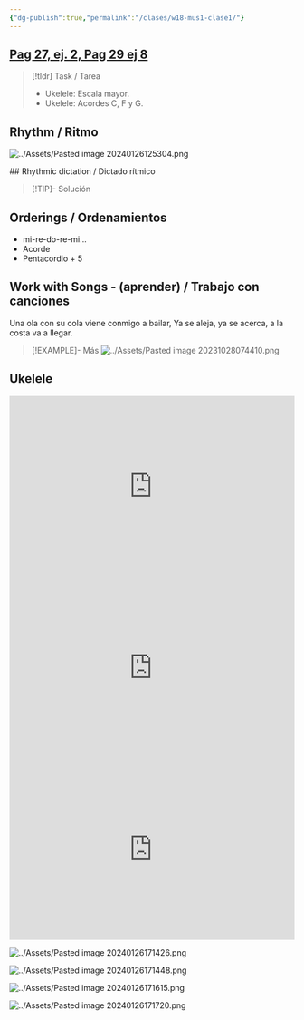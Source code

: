 ```yaml
---
{"dg-publish":true,"permalink":"/clases/w18-mus1-clase1/"}
---
```


<div class=slide>

## [Pag 27, ej. 2, Pag 29 ej 8](https://www.blinklearning.com/v/1706176597/theme_tmpux/launch.php?theme=tmpux#activity/4239478/65132314/421303494)

</div>
<div class=slide>

> [!tldr] Task / Tarea
> - Ukelele: Escala mayor.
> - Ukelele: Acordes C, F y G.

</div>
<div class=slide>

## Rhythm / Ritmo

![../Assets/Pasted image 20240126125304.png](/img/user/Assets/Pasted%20image%2020240126125304.png)

</div>
<div class=slide> 
## Rhythmic dictation / Dictado rítmico

> [!TIP]- Solución
> <div id="paper7"></div>
> <script> document.addEventListener("DOMContentLoaded", function() { window.ABCJS.renderAbc("paper7", `X: 1\nM: 4/4\nL: 1/4\nK: perc stafflines = -1\nA2 z A | A A A2 | A z A A | A2 A2 |]`); }); </script>

</div>
<div class=slide>

## Orderings / Ordenamientos

- mi-re-do-re-mi...
- Acorde
- Pentacordio + 5

</div>

<div class=slide>

## Work with Songs - (aprender) / Trabajo con canciones

Una ola con su cola viene conmigo a bailar,
Ya se aleja, ya se acerca, a la costa va a llegar.

>[!EXAMPLE]- Más
>![../Assets/Pasted image 20231028074410.png](/img/user/Assets/Pasted%20image%2020231028074410.png)

</div>
<div class=slide>

## Ukelele

<iframe src="https://www.soundslice.com/slices/HzxYc/embed-channelpost/" width="100%" height="320" frameBorder="0"></iframe>

</div>
<div class="slide">

<iframe src="https://www.soundslice.com/slices/hzxYc/embed-channelpost/" width="100%" height="320" frameBorder="0"></iframe>

</div>
<div class="slide">

<iframe src="https://www.soundslice.com/slices/TCFYc/embed-channelpost/" width="100%" height="320" frameBorder="0"></iframe>

</div>
<div class="slide">

![../Assets/Pasted image 20240126171426.png](/img/user/Assets/Pasted%20image%2020240126171426.png)

</div>
<div class="slide">

![../Assets/Pasted image 20240126171448.png](/img/user/Assets/Pasted%20image%2020240126171448.png)

</div>
<div class="slide">

![../Assets/Pasted image 20240126171615.png](/img/user/Assets/Pasted%20image%2020240126171615.png)

</div>
<div class="slide">

![../Assets/Pasted image 20240126171720.png](/img/user/Assets/Pasted%20image%2020240126171720.png)

</div>
